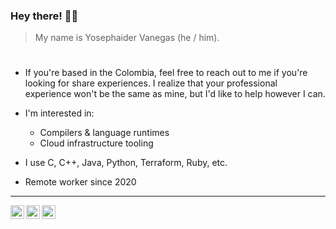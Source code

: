 ### Hey there! 👋🏼

> My name is Yosephaider Vanegas (he / him).
#
  - If you're based in the Colombia, feel free to reach out to me if you're looking for share experiences. I realize that your professional experience won't be the same as mine, but I'd like to help however I can.
  - I'm interested in:
    - Compilers & language runtimes
    - Cloud infrastructure tooling

  - I use C, C++, Java, Python, Terraform, Ruby, etc.
  - Remote worker since 2020


---
<a href="https://twitter.com/yosephaider">
  <img align="left" alt="Oleksandr's Twitter" width="22px" src="https://cdn.jsdelivr.net/npm/simple-icons@v3/icons/twitter.svg" />
</a>
<a href="https://www.linkedin.com/in/yosephaider">
  <img align="left" alt="Oleksandr's Linkdein" width="22px" src="https://cdn.jsdelivr.net/npm/simple-icons@v3/icons/linkedin.svg" />
</a>
<a href="https://git.io/fhZss">
  <img align="left" alt="Oleksandr's Github" width="22px" src="https://cdn.jsdelivr.net/npm/simple-icons@v3/icons/github.svg" />
</a>
